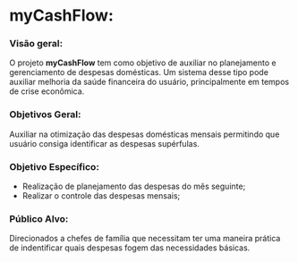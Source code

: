 # myCashFlow:


### Visão geral:

O projeto **myCashFlow** tem como objetivo de auxiliar no planejamento e gerenciamento de despesas domésticas. Um sistema desse tipo pode auxiliar melhoria da saúde financeira do usuário, principalmente em tempos de crise econômica.


### Objetivos Geral:

Auxiliar na otimização das despesas domésticas mensais permitindo que usuário consiga identificar as despesas supérfulas.

### Objetivo Específico:

* Realização de planejamento das despesas do mês seguinte;
* Realizar o controle das despesas mensais;

### Público Alvo:
Direcionados a chefes de família que necessitam ter uma maneira prática de indentificar quais despesas fogem das necessidades básicas.

